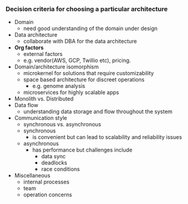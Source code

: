 ### Decision criteria for choosing a particular architecture
- Domain
	- need good understanding of the domain under design
- Data architecture
	- collaborate with DBA for the data architecture
- **Org factors**
	- external factors 
	- e.g. vendor(AWS, GCP, Twillio etc), pricing.
- Domain/architecture isomorphism
	- microkernel for solutions that require customizability
	- space based architecture for discreet operations
		- e.g. genome analysis
	- microservices for highly scalable apps
- Monolith vs. Distributed
- Data flow
	- understanding data storage and flow throughout the system
- Communication style
	- synchronous vs. asynchronous
	- synchronous 
		- is convenient but can lead to scalability and reliability issues
	- asynchronous
		- has performance but challenges include
			- data sync
			- deadlocks
			- race conditions
- Miscellaneous
	- internal processes
	- team
	- operation concerns
